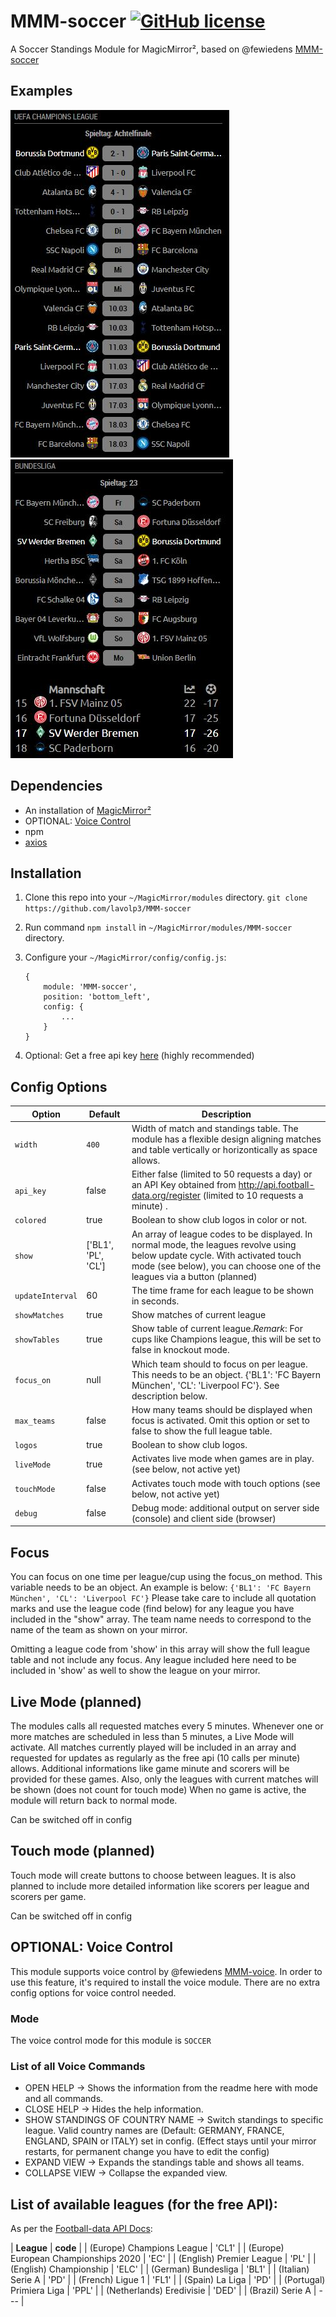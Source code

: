 # MMM-soccer [![GitHub license](https://img.shields.io/badge/license-MIT-blue.svg?style=flat)](https://raw.githubusercontent.com/fewieden/MMM-soccer/master/LICENSE)

A Soccer Standings Module for MagicMirror², based on @fewiedens [MMM-soccer](https://github.com/fewieden/MMM-soccer)

## Examples

![](.github/example1.JPG) ![](.github/example2.JPG)

## Dependencies

* An installation of [MagicMirror²](https://github.com/MichMich/MagicMirror)
* OPTIONAL: [Voice Control](https://github.com/fewieden/MMM-voice)
* npm
* [axios](https://www.npmjs.com/package/axios)

## Installation

1. Clone this repo into your `~/MagicMirror/modules` directory.
```git clone https://github.com/lavolp3/MMM-soccer```
2. Run command `npm install` in `~/MagicMirror/modules/MMM-soccer` directory.
3. Configure your `~/MagicMirror/config/config.js`:

    ```
    {
        module: 'MMM-soccer',
        position: 'bottom_left',
        config: {
            ...
        }
    }
    ```


4. Optional: Get a free api key [here](http://api.football-data.org/register) (highly recommended)


## Config Options

| **Option** | **Default** | **Description** |
| --- | --- | --- |
| `width` | `400` | Width of match and standings table. The module has a flexible design aligning matches and table vertically or horizontically as space allows. |
| `api_key` | false | Either false (limited to 50 requests a day) or an API Key obtained from <http://api.football-data.org/register> (limited to 10 requests a minute) . |
| `colored` | true | Boolean to show club logos in color or not. |
| `show` | ['BL1', 'PL', 'CL'] | An array of league codes to be displayed. In normal mode, the leagues revolve using below update cycle. With activated touch mode (see below), you can choose one of the leagues via a button (planned) |
| `updateInterval` | 60 | The time frame for each league to be shown in seconds. |
| `showMatches` | true | Show matches of current league |
| `showTables` | true | Show table of current league.*Remark*: For cups like Champions league, this will be set to false in knockout mode. |
| `focus_on` | null | Which team should to focus on per league. This needs to be an object. {'BL1': 'FC Bayern München', 'CL': 'Liverpool FC'}. See description below. |
| `max_teams` | false | How many teams should be displayed when focus is activated. Omit this option or set to false to show the full league table. |
| `logos` | true | Boolean to show club logos. |
| `liveMode` | true | Activates live mode when games are in play. (see below, not active yet) |
| `touchMode` | false | Activates touch mode with touch options (see below, not active yet) |
| `debug` | false | Debug mode: additional output on server side (console) and client side (browser) |


## Focus

You can focus on one time per league/cup using the focus_on method. This variable needs to be an object. 
An example is below:
```{'BL1': 'FC Bayern München', 'CL': 'Liverpool FC'}```
Please take care to include all quotation marks and use the league code (find below) for any league you have included in the "show" array. The team name needs to correspond to the name of the team as shown on your mirror.

Omitting a league code from 'show' in this array will show the full league table and not include any focus.
Any league included here need to be included in 'show' as well to show the league on your mirror.


## Live Mode (planned)

The modules calls all requested matches every 5 minutes. Whenever one or more matches are scheduled in less than 5 minutes, a Live Mode will activate.
All matches currently played will be included in an array and requested for updates as regularly as the free api (10 calls per minute) allows.
Additional informations like game minute and scorers will be provided for these games.
Also, only the leagues with current matches will be shown (does not count for touch mode)
When no game is active, the module will return back to normal mode. 

Can be switched off in config


## Touch mode (planned)

Touch mode will create buttons to choose between leagues.
It is also planned to include more detailed information like scorers per league and scorers per game.

Can be switched off in config

## OPTIONAL: Voice Control

This module supports voice control by @fewiedens [MMM-voice](https://github.com/fewieden/MMM-voice). In order to use this feature, it's required to install the voice module. There are no extra config options for voice control needed.


### Mode

The voice control mode for this module is `SOCCER`

### List of all Voice Commands

* OPEN HELP -> Shows the information from the readme here with mode and all commands.
* CLOSE HELP -> Hides the help information.
* SHOW STANDINGS OF COUNTRY NAME -> Switch standings to specific league.
  Valid country names are (Default: GERMANY, FRANCE, ENGLAND, SPAIN or ITALY)
  set in config. (Effect stays until your mirror restarts, for permanent change
  you have to edit the config)
* EXPAND VIEW -> Expands the standings table and shows all teams.
* COLLAPSE VIEW -> Collapse the expanded view.


## List of available leagues (for the free API):

As per the [Football-data API Docs](https://www.football-data.org/documentation/api#league-codes):

| **League** | **code** |
| (Europe) Champions League | 'CL1' |
| (Europe) European Championships 2020 | 'EC' |
| (English) Premier League | 'PL' |
| (English) Championship | 'ELC' |
| (German) Bundesliga | 'BL1' |
| (Italian) Serie A | 'PD' |
| (French) Ligue 1 | 'FL1' |
| (Spain) La Liga | 'PD' |
| (Portugal) Primiera Liga | 'PPL' |
| (Netherlands) Eredivisie | 'DED' |
| (Brazil) Serie A | --- |
